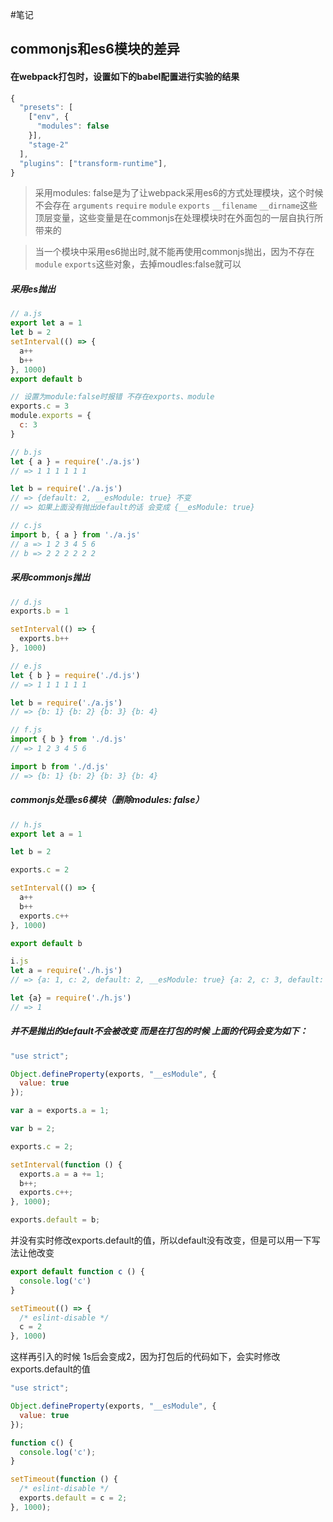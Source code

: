 #笔记

## commonjs和es6模块的差异

#### 在webpack打包时，设置如下的babel配置进行实验的结果

```js
{
  "presets": [
    ["env", {
      "modules": false
    }],
    "stage-2"
  ],
  "plugins": ["transform-runtime"],
}
```

> 采用modules: false是为了让webpack采用es6的方式处理模块，这个时候不会存在 `arguments` `require` `module` `exports` `__filename` `__dirname`这些顶层变量，这些变量是在commonjs在处理模块时在外面包的一层自执行所带来的

> 当一个模块中采用es6抛出时,就不能再使用commonjs抛出，因为不存在`module` `exports`这些对象，去掉moudles:false就可以

##### 采用es抛出
```js
// a.js
export let a = 1
let b = 2
setInterval(() => {
  a++
  b++
}, 1000)
export default b

// 设置为module:false时报错 不存在exports、module
exports.c = 3
module.exports = {
  c: 3
}
```

```js
// b.js
let { a } = require('./a.js')
// => 1 1 1 1 1 1

let b = require('./a.js')
// => {default: 2, __esModule: true} 不变
// => 如果上面没有抛出default的话 会变成 {__esModule: true}
```

```js
// c.js
import b, { a } from './a.js'
// a => 1 2 3 4 5 6
// b => 2 2 2 2 2 2
```


##### 采用commonjs抛出
```js
// d.js
exports.b = 1

setInterval(() => {
  exports.b++
}, 1000)
```

```js
// e.js
let { b } = require('./d.js')
// => 1 1 1 1 1 1

let b = require('./a.js')
// => {b: 1} {b: 2} {b: 3} {b: 4}
```

```js
// f.js
import { b } from './d.js'
// => 1 2 3 4 5 6

import b from './d.js'
// => {b: 1} {b: 2} {b: 3} {b: 4}
```

##### commonjs处理es6模块（删除modules: false）

```js
// h.js
export let a = 1

let b = 2

exports.c = 2

setInterval(() => {
  a++
  b++
  exports.c++
}, 1000)

export default b
```

```js
i.js
let a = require('./h.js')
// => {a: 1, c: 2, default: 2, __esModule: true} {a: 2, c: 3, default: 2, __esModule: true} {a: 3, c: 4, default: 2, __esModule: true}

let {a} = require('./h.js')
// => 1
```

##### 并不是抛出的default不会被改变 而是在打包的时候 上面的代码会变为如下：

```js
"use strict";

Object.defineProperty(exports, "__esModule", {
  value: true
});

var a = exports.a = 1;

var b = 2;

exports.c = 2;

setInterval(function () {
  exports.a = a += 1;
  b++;
  exports.c++;
}, 1000);

exports.default = b;
```

并没有实时修改exports.default的值，所以default没有改变，但是可以用一下写法让他改变

```js
export default function c () {
  console.log('c')
}

setTimeout(() => {
  /* eslint-disable */
  c = 2
}, 1000)
```

这样再引入的时候 1s后会变成2，因为打包后的代码如下，会实时修改exports.default的值

```js
"use strict";

Object.defineProperty(exports, "__esModule", {
  value: true
});

function c() {
  console.log('c');
}

setTimeout(function () {
  /* eslint-disable */
  exports.default = c = 2;
}, 1000);

```
